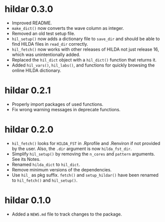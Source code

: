 <!-- NEWS.md is maintained by https://cynkra.github.io/fledge, do not edit -->

# hildar 0.3.0

- Improved README.
- `make_dict()` now converts the wave column as integer.
- Removed an old test setup file.
- `hil_setup()` now adds a dictionary file to `save_dir` and should be able to find HILDA files in `read_dir` correctly.
- `hil_fetch()` now works with other releases of HILDA not just release 16, which was unintentionally added.
- Replaced the `hil_dict` object with a `hil_dict()` function that returns it.
- Added `hil_vars()`, `hil_labs()`, and functions for quickly browsing the online HILDA dictionary.


# hildar 0.2.1

- Properly import packages of used functions.
- Fix wrong warning messages in deprecate functions.


# hildar 0.2.0

- `hil_fetch()` looks for `HILDA_FST` in .Rprofile and .Renviron if not provided by the user. Also, the `.dir` argument is now `hilda_fst_dir`.
- Simplify `hil_setup()` by removing the `n_cores` and `pattern` arguments. See its Notes.
- Renamed `hilda_dict` to `hil_dict`.
- Remove minimum versions of the dependencies.
- Use `hil_` as pkg suffix. `fetch()` and `setup_hildar()` have been renamed to `hil_fetch()` and `hil_setup()`.


# hildar 0.1.0

* Added a `NEWS.md` file to track changes to the package.
